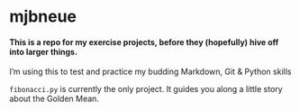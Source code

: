 # mjbneue
#### This is a repo for my exercise projects, before they (hopefully) hive off into larger things.

I’m using this to test and practice my budding Markdown, Git & Python skills

`fibonacci.py` is currently the only project.
It guides you along a little story about the Golden Mean.
